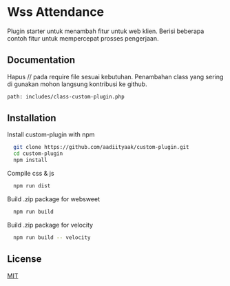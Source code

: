 # Wss Attendance

Plugin starter untuk menambah fitur untuk web klien. Berisi beberapa contoh fitur untuk mempercepat prosses pengerjaan.

## Documentation

Hapus // pada require file sesuai kebutuhan. Penambahan class yang sering di gunakan mohon langsung kontribusi ke github.

```bash
path: includes/class-custom-plugin.php
```

## Installation

Install custom-plugin with npm

```bash
  git clone https://github.com/aadiityaak/custom-plugin.git
  cd custom-plugin
  npm install
```

Compile css & js

```bash
  npm run dist
```

Build .zip package for websweet

```bash
  npm run build
```

Build .zip package for velocity

```bash
  npm run build -- velocity
```

## License

[MIT](https://choosealicense.com/licenses/mit/)
